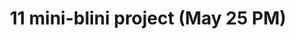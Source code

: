 ---
title: '11 mini-blini project (May 25 PM)'
description:
  "We will add new functionality to a small existing project called blini"
prev: /chapter10
next: /chapter12
type: chapter
id: 11
---